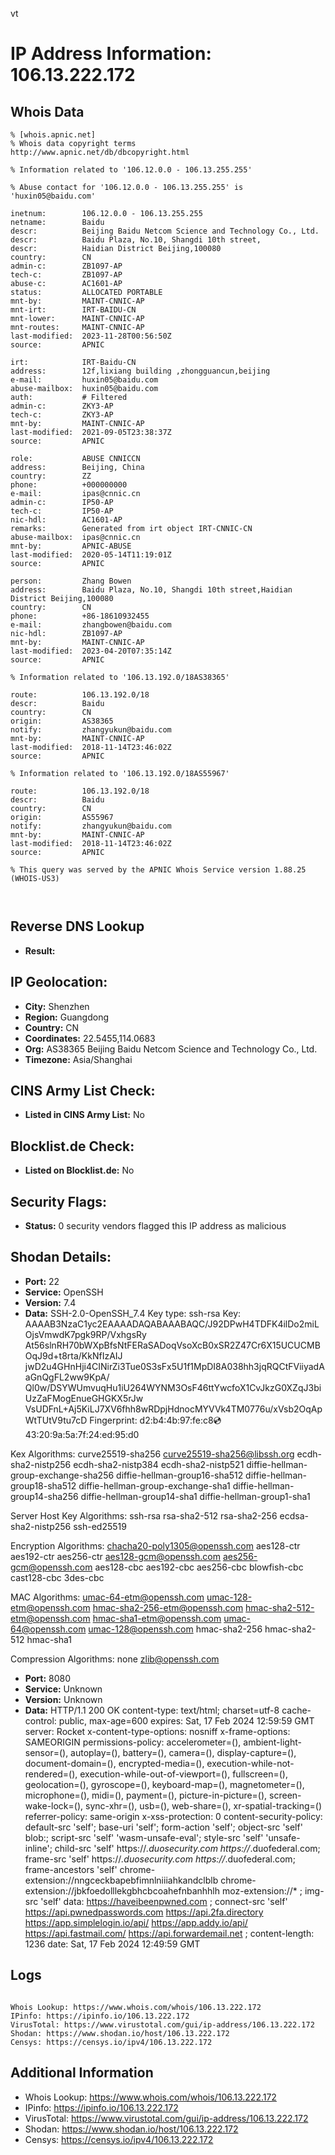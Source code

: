 vt
# IP Address Information: 106.13.222.172

## Whois Data
```
% [whois.apnic.net]
% Whois data copyright terms    http://www.apnic.net/db/dbcopyright.html

% Information related to '106.12.0.0 - 106.13.255.255'

% Abuse contact for '106.12.0.0 - 106.13.255.255' is 'huxin05@baidu.com'

inetnum:        106.12.0.0 - 106.13.255.255
netname:        Baidu
descr:          Beijing Baidu Netcom Science and Technology Co., Ltd.
descr:          Baidu Plaza, No.10, Shangdi 10th street,
descr:          Haidian District Beijing,100080
country:        CN
admin-c:        ZB1097-AP
tech-c:         ZB1097-AP
abuse-c:        AC1601-AP
status:         ALLOCATED PORTABLE
mnt-by:         MAINT-CNNIC-AP
mnt-irt:        IRT-BAIDU-CN
mnt-lower:      MAINT-CNNIC-AP
mnt-routes:     MAINT-CNNIC-AP
last-modified:  2023-11-28T00:56:50Z
source:         APNIC

irt:            IRT-Baidu-CN
address:        12f,lixiang building ,zhongguancun,beijing
e-mail:         huxin05@baidu.com
abuse-mailbox:  huxin05@baidu.com
auth:           # Filtered
admin-c:        ZKY3-AP
tech-c:         ZKY3-AP
mnt-by:         MAINT-CNNIC-AP
last-modified:  2021-09-05T23:38:37Z
source:         APNIC

role:           ABUSE CNNICCN
address:        Beijing, China
country:        ZZ
phone:          +000000000
e-mail:         ipas@cnnic.cn
admin-c:        IP50-AP
tech-c:         IP50-AP
nic-hdl:        AC1601-AP
remarks:        Generated from irt object IRT-CNNIC-CN
abuse-mailbox:  ipas@cnnic.cn
mnt-by:         APNIC-ABUSE
last-modified:  2020-05-14T11:19:01Z
source:         APNIC

person:         Zhang Bowen
address:        Baidu Plaza, No.10, Shangdi 10th street,Haidian District Beijing,100080
country:        CN
phone:          +86-18610932455
e-mail:         zhangbowen@baidu.com
nic-hdl:        ZB1097-AP
mnt-by:         MAINT-CNNIC-AP
last-modified:  2023-04-20T07:35:14Z
source:         APNIC

% Information related to '106.13.192.0/18AS38365'

route:          106.13.192.0/18
descr:          Baidu
country:        CN
origin:         AS38365
notify:         zhangyukun@baidu.com
mnt-by:         MAINT-CNNIC-AP
last-modified:  2018-11-14T23:46:02Z
source:         APNIC

% Information related to '106.13.192.0/18AS55967'

route:          106.13.192.0/18
descr:          Baidu
country:        CN
origin:         AS55967
notify:         zhangyukun@baidu.com
mnt-by:         MAINT-CNNIC-AP
last-modified:  2018-11-14T23:46:02Z
source:         APNIC

% This query was served by the APNIC Whois Service version 1.88.25 (WHOIS-US3)



```
## Reverse DNS Lookup
- **Result:** 

## IP Geolocation:
- **City:** Shenzhen
- **Region:** Guangdong
- **Country:** CN
- **Coordinates:** 22.5455,114.0683
- **Org:** AS38365 Beijing Baidu Netcom Science and Technology Co., Ltd.
- **Timezone:** Asia/Shanghai

## CINS Army List Check:
- **Listed in CINS Army List:** 
No

## Blocklist.de Check:
- **Listed on Blocklist.de:** 
No

## Security Flags:
- **Status:** 0 security vendors flagged this IP address as malicious

## Shodan Details:
- **Port:** 22
- **Service:** OpenSSH
- **Version:** 7.4
- **Data:** SSH-2.0-OpenSSH_7.4
Key type: ssh-rsa
Key: AAAAB3NzaC1yc2EAAAADAQABAAABAQC/J92DPwH4TDFK4ilDo2miLOjsVmwdK7pgk9RP/VxhgsRy
At56slnRH70bWXpBfsNtFERaSADoqVsoXcB0xSR2Z47Cr6X15UCUCMBOqJ9d+t8rta/KkNfIzAIJ
jwD2u4GHnHji4CINirZi3Tue0S3sFx5U1f1MpDI8A038hh3jqRQCtFViiyadAaGnQgFL2ww9KpA/
Ql0w/DSYWUmvuqHu1iU264WYNM3OsF46ttYwcfoX1CvJkzG0XZqJ3biUzZaFMogEnueGHGKX5rJw
VsUDFnL+Aj5KiLJ7XV6fhh8wRDpjHdnocMYVVk4TM0776u/xVsb2OqApWtTUtV9tu7cD
Fingerprint: d2:b4:4b:97:fe:c8:cd:43:20:9a:5a:7f:24:ed:95:d0

Kex Algorithms:
	curve25519-sha256
	curve25519-sha256@libssh.org
	ecdh-sha2-nistp256
	ecdh-sha2-nistp384
	ecdh-sha2-nistp521
	diffie-hellman-group-exchange-sha256
	diffie-hellman-group16-sha512
	diffie-hellman-group18-sha512
	diffie-hellman-group-exchange-sha1
	diffie-hellman-group14-sha256
	diffie-hellman-group14-sha1
	diffie-hellman-group1-sha1

Server Host Key Algorithms:
	ssh-rsa
	rsa-sha2-512
	rsa-sha2-256
	ecdsa-sha2-nistp256
	ssh-ed25519

Encryption Algorithms:
	chacha20-poly1305@openssh.com
	aes128-ctr
	aes192-ctr
	aes256-ctr
	aes128-gcm@openssh.com
	aes256-gcm@openssh.com
	aes128-cbc
	aes192-cbc
	aes256-cbc
	blowfish-cbc
	cast128-cbc
	3des-cbc

MAC Algorithms:
	umac-64-etm@openssh.com
	umac-128-etm@openssh.com
	hmac-sha2-256-etm@openssh.com
	hmac-sha2-512-etm@openssh.com
	hmac-sha1-etm@openssh.com
	umac-64@openssh.com
	umac-128@openssh.com
	hmac-sha2-256
	hmac-sha2-512
	hmac-sha1

Compression Algorithms:
	none
	zlib@openssh.com


- **Port:** 8080
- **Service:** Unknown
- **Version:** Unknown
- **Data:** HTTP/1.1 200 OK
content-type: text/html; charset=utf-8
cache-control: public, max-age=600
expires: Sat, 17 Feb 2024 12:59:59 GMT
server: Rocket
x-content-type-options: nosniff
x-frame-options: SAMEORIGIN
permissions-policy: accelerometer=(), ambient-light-sensor=(), autoplay=(), battery=(), camera=(), display-capture=(), document-domain=(), encrypted-media=(), execution-while-not-rendered=(), execution-while-out-of-viewport=(), fullscreen=(), geolocation=(), gyroscope=(), keyboard-map=(), magnetometer=(), microphone=(), midi=(), payment=(), picture-in-picture=(), screen-wake-lock=(), sync-xhr=(), usb=(), web-share=(), xr-spatial-tracking=()
referrer-policy: same-origin
x-xss-protection: 0
content-security-policy: default-src 'self'; base-uri 'self'; form-action 'self'; object-src 'self' blob:; script-src 'self' 'wasm-unsafe-eval'; style-src 'self' 'unsafe-inline'; child-src 'self' https://*.duosecurity.com https://*.duofederal.com; frame-src 'self' https://*.duosecurity.com https://*.duofederal.com; frame-ancestors 'self' chrome-extension://nngceckbapebfimnlniiiahkandclblb chrome-extension://jbkfoedolllekgbhcbcoahefnbanhhlh moz-extension://* ; img-src 'self' data: https://haveibeenpwned.com ; connect-src 'self' https://api.pwnedpasswords.com https://api.2fa.directory https://app.simplelogin.io/api/ https://app.addy.io/api/ https://api.fastmail.com/ https://api.forwardemail.net ;
content-length: 1236
date: Sat, 17 Feb 2024 12:49:59 GMT



## Logs
```

Whois Lookup: https://www.whois.com/whois/106.13.222.172
IPinfo: https://ipinfo.io/106.13.222.172
VirusTotal: https://www.virustotal.com/gui/ip-address/106.13.222.172
Shodan: https://www.shodan.io/host/106.13.222.172
Censys: https://censys.io/ipv4/106.13.222.172

```
## Additional Information
- Whois Lookup: https://www.whois.com/whois/106.13.222.172
- IPinfo: https://ipinfo.io/106.13.222.172
- VirusTotal: https://www.virustotal.com/gui/ip-address/106.13.222.172
- Shodan: https://www.shodan.io/host/106.13.222.172
- Censys: https://censys.io/ipv4/106.13.222.172

